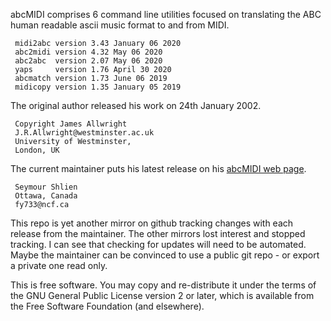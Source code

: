 abcMIDI comprises 6 command line utilities focused on translating
the ABC human readable ascii music format to and from MIDI.
```
 midi2abc version 3.43 January 06 2020
 abc2midi version 4.32 May 06 2020
 abc2abc  version 2.07 May 06 2020
 yaps     version 1.76 April 30 2020
 abcmatch version 1.73 June 06 2019
 midicopy version 1.35 January 05 2019
```
The original author released his work on 24th January 2002.
```
 Copyright James Allwright
 J.R.Allwright@westminster.ac.uk
 University of Westminster,
 London, UK
```
The current maintainer puts his latest release on his [abcMIDI web page](https://ifdo.ca/~seymour/runabc/top.html).
```
 Seymour Shlien
 Ottawa, Canada
 fy733@ncf.ca
```
This repo is yet another mirror on github tracking changes with each
release from the maintainer.  The other mirrors lost interest and stopped tracking.  I can see
that checking for updates will need to be automated.  Maybe the maintainer can be convinced to 
use a public git repo - or export a private one read only.

This is free software. You may copy and re-distribute it under the terms of 
the GNU General Public License version 2 or later, which is available from
the Free Software Foundation (and elsewhere). 


